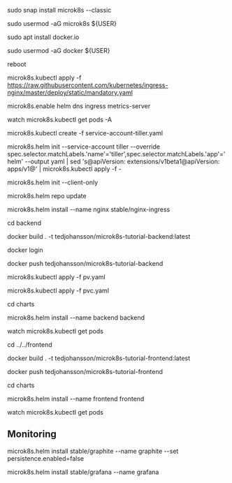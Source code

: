 sudo snap install microk8s --classic

sudo usermod -aG microk8s ${USER}

sudo apt install docker.io

sudo usermod -aG docker ${USER}

reboot

microk8s.kubectl apply -f https://raw.githubusercontent.com/kubernetes/ingress-nginx/master/deploy/static/mandatory.yaml

microk8s.enable helm dns ingress metrics-server

watch microk8s.kubectl get pods -A

microk8s.kubectl create -f service-account-tiller.yaml

microk8s.helm init --service-account tiller --override spec.selector.matchLabels.'name'='tiller',spec.selector.matchLabels.'app'='helm' --output yaml | sed 's@apiVersion: extensions/v1beta1@apiVersion: apps/v1@' | microk8s.kubectl apply -f -

microk8s.helm init --client-only

microk8s.helm repo update

microk8s.helm install --name nginx stable/nginx-ingress

cd backend

docker build . -t tedjohansson/microk8s-tutorial-backend:latest

docker login

docker push tedjohansson/microk8s-tutorial-backend

microk8s.kubectl apply -f pv.yaml

microk8s.kubectl apply -f pvc.yaml

cd charts

microk8s.helm install --name backend backend

watch microk8s.kubectl get pods

cd ../../frontend

docker build . -t tedjohansson/microk8s-tutorial-frontend:latest

docker push tedjohansson/microk8s-tutorial-frontend

cd charts

microk8s.helm install --name frontend frontend

watch microk8s.kubectl get pods

## Monitoring
microk8s.helm install stable/graphite --name graphite --set persistence.enabled=false

microk8s.helm install stable/grafana --name grafana



